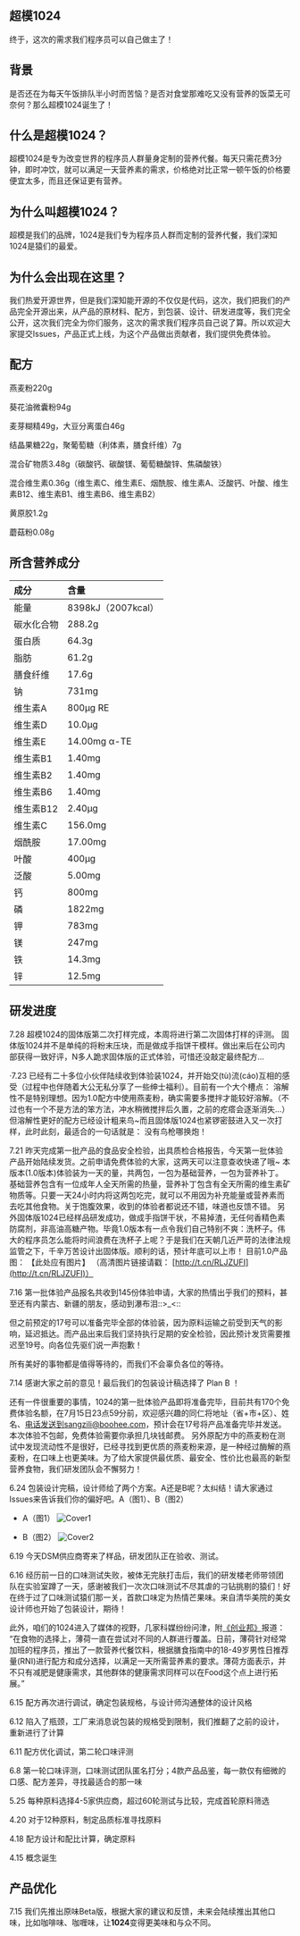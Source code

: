 超模1024
------

终于，这次的需求我们程序员可以自己做主了！

## 背景

是否还在为每天午饭排队半小时而苦恼？是否对食堂那难吃又没有营养的饭菜无可奈何？那么超模1024诞生了！

## 什么是超模1024？

超模1024是专为改变世界的程序员人群量身定制的营养代餐。每天只需花费3分钟，即时冲饮，就可以满足一天营养素的需求，价格绝对比正常一顿午饭的价格要便宜太多，而且还保证更有营养。

## 为什么叫超模1024？

超模是我们的品牌，1024是我们专为程序员人群而定制的营养代餐，我们深知1024是猿们的最爱。

## 为什么会出现在这里？

我们热爱开源世界，但是我们深知能开源的不仅仅是代码，这次，我们把我们的产品完全开源出来，从产品的原材料、配方，到包装、设计、研发进度等，我们完全公开，这次我们完全为你们服务，这次的需求我们程序员自己说了算。所以欢迎大家提交Issues，产品正式上线，为这个产品做出贡献者，我们提供免费体验。

## 配方

燕麦粉220g

葵花油微囊粉94g

麦芽糊精49g，大豆分离蛋白46g

结晶果糖22g，聚葡萄糖（利体素，膳食纤维）7g

混合矿物质3.48g（碳酸钙、碳酸镁、葡萄糖酸锌、焦磷酸铁）

混合维生素0.36g（维生素C、维生素E、烟酰胺、维生素A、泛酸钙、叶酸、维生素B12、维生素B1、维生素B6、维生素B2）

黄原胶1.2g

蘑菇粉0.08g

## 所含营养成分

成分  | 含量
:------------- | :-------------
能量  |  8398kJ（2007kcal）
碳水化合物  |  288.2g
蛋白质  |  64.3g
脂肪  |  61.2g
膳食纤维  |  17.6g
钠  |  731mg
维生素A  |  800μg RE
维生素D  |  10.0μg
维生素E  |  14.00mg α-TE
维生素B1  |  1.40mg
维生素B2  |  1.40mg
维生素B6  |  1.40mg
维生素B12  |  2.40μg
维生素C  |  156.0mg
烟酰胺  |  17.00mg
叶酸  |  400μg
泛酸  |  5.00mg
钙  |  800mg
磷  |  1822mg
钾  |  783mg
镁  |  247mg
铁  |  14.3mg
锌  |  12.5mg

## 研发进度

7.28  超模1024的固体版第二次打样完成，本周将进行第二次固体打样的评测。
固体版1024并不是单纯的将粉末压块，而是做成手指饼干模样。做出来后在公司内部获得一致好评，N多人跪求固体版的正式体验，可惜还没敲定最终配方...

·7.23  已经有二十多位小伙伴陆续收到体验装1024，并开始交(tù)流(cáo)互相的感受（过程中也伴随着大公无私分享了一些绅士福利）。目前有一个大个槽点：
溶解性不是特别理想。因为1.0配方中使用燕麦粉，确实需要多搅拌才能较好溶解。（不过也有一个不是方法的笨方法，冲水稍微搅拌后久置，之前的疙瘩会逐渐消失...）
但溶解性更好的配方已经设计粗来鸟~而且固体版1024也紧锣密鼓进入又一次打样，此时此刻，最适合的一句话就是：
没有鸟枪哪换炮！

7.21  昨天完成第一批产品的食品安全检验，出具质检合格报告，今天第一批体验产品开始陆续发货。之前申请免费体验的大家，这两天可以注意查收快递了哦~
本版本(1.0版本)体验装为一天的量，共两包，一包为基础营养，一包为营养补丁。
基础营养包含有一位成年人全天所需的热量，营养补丁包含有全天所需的维生素矿物质等。只要一天24小时内将这两包吃完，就可以不用因为补充能量或营养素而去吃其他食物。关于饱腹效果，收到的体验者都说还不错，味道也反馈不错。
另外固体版1024已经样品研发成功，做成手指饼干状，不易掉渣，无任何香精色素防腐剂，非高油高糖产物。毕竟1.0版本有一点令我们自己特别不爽：洗杯子。伟大的程序员怎么能将时间浪费在洗杯子上呢？于是我们在天朝几近严苛的法律法规监管之下，千辛万苦设计出固体版。顺利的话，预计年底可以上市！
目前1.0产品图：
【此处应有图片】
（高清图片链接请戳： [http://t.cn/RLJZUFI](http://t.cn/RLJZUFI)）

7.16  第一批体验产品报名共收到145份体验申请，大家的热情出乎我们的预料，甚至还有内蒙古、新疆的朋友，感动到瀑布泪::>_<::

但之前预定的17号可以准备完毕全部的体验装，因为原料运输之前受到天气的影响，延迟抵达。而产品出来后我们坚持执行足期的安全检验，因此预计发货需要推迟至19号。向各位先驱们说一声抱歉！

所有美好的事物都是值得等待的，而我们不会辜负各位的等待。

7.14  感谢大家之前的意见！最后我们的包装设计稿选择了 Plan B ！

还有一件很重要的事情，1024的第一批体验产品即将准备完毕，目前共有170个免费体验名额，在7月15日23点59分前，欢迎感兴趣的同仁将地址（省+市+区）、姓名、电话发送到sangzili@boohee.com，预计会在17号将产品准备完毕并发送。本次体验不包邮，免费体验需要你承担几块钱邮费。
另外原配方中的燕麦粉在测试中发现流动性不是很好，已经寻找到更优质的燕麦粉来源，是一种经过酶解的燕麦粉，在口味上也更美味。为了给大家提供最优质、最安全、性价比也最高的新型营养食物，我们研发团队会不懈努力！

6.24 包装设计完稿，设计师给了两个方案。A还是B呢？太纠结！请大家通过Issues来告诉我们你的偏好吧。A（图1）、B（图2）

* A（图1）
![Cover1](https://github.com/stormzhang/1024/blob/master/art/1024_cover1.jpg?raw=true)

* B（图2）
![Cover2](https://github.com/stormzhang/1024/blob/master/art/1024_cover2.jpg?raw=true)

6.19  今天DSM供应商寄来了样品，研发团队正在验收、测试。

6.16  经历前一日的口味测试失败，被体无完肤打击后，我们的研发楼老师带领团队在实验室蹲了一天，感谢被我们一次次口味测试不尽其虐的刁钻挑剔的猿们！好在终于过了口味测试猿们那一关，首款口味定为热情芒果味。来自清华美院的美女设计师也开始了包装设计，期待！

此外，咱们的1024进入了媒体的视野，几家科媒纷纷问津，附[《创业邦》](http://www.cyzone.cn/a/20150616/276284.html)报道：
“在食物的选择上，薄荷一直在尝试对不同的人群进行覆盖。日前，薄荷针对经常加班的程序员，推出了一款营养代餐饮料，根据膳食指南中的18-49岁男性日推荐量(RNI)进行配方和成分选择，以满足一天所需营养素的要求。薄荷方面表示，并不只有减肥是健康需求，其他群体的健康需求同样可以在Food这个点上进行拓展。”

6.15  配方再次进行调试，确定包装规格，与设计师沟通整体的设计风格

6.12  陷入了瓶颈，工厂来消息说包装的规格受到限制，我们推翻了之前的设计，重新进行了计算

6.11  配方优化调试，第二轮口味评测

6.8  第一轮口味评测，口味测试团队匿名打分；4款产品品鉴，每一款仅有细微的口感、配方差异，寻找最适合的那一味

5.25  每种原料选择4-5家供应商，超过60轮测试与比较，完成首轮原料筛选

4.20  对于12种原料，制定品质标准寻找原料

4.18  配方设计和配比计算，确定原料

4.15  概念诞生

## 产品优化

7.15  我们先推出原味Beta版，根据大家的建议和反馈，未来会陆续推出其他口味，比如咖啡味、咖喱味，让**1024**变得更美味和与众不同。
